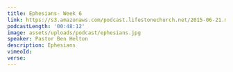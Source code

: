 ```yaml
---
title: Ephesians- Week 6
link: https://s3.amazonaws.com/podcast.lifestonechurch.net/2015-06-21.mp3
podcastLength: '00:48:12'
image: assets/uploads/podcast/ephesians.jpg
speaker: Pastor Ben Helton
description: Ephesians
vimeoId:
verse:
---
```

